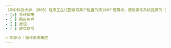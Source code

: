 ```yaml
---
（华中科技大学，2005）程序正在试图读取某个磁盘的第100个逻辑块，使用操作系统提供的（ ）接口
- [x] 系统调用
- [ ] 图形用户
- [ ] 原语
- [ ] 键盘命令

> 知识点：操作系统概述
---
```

